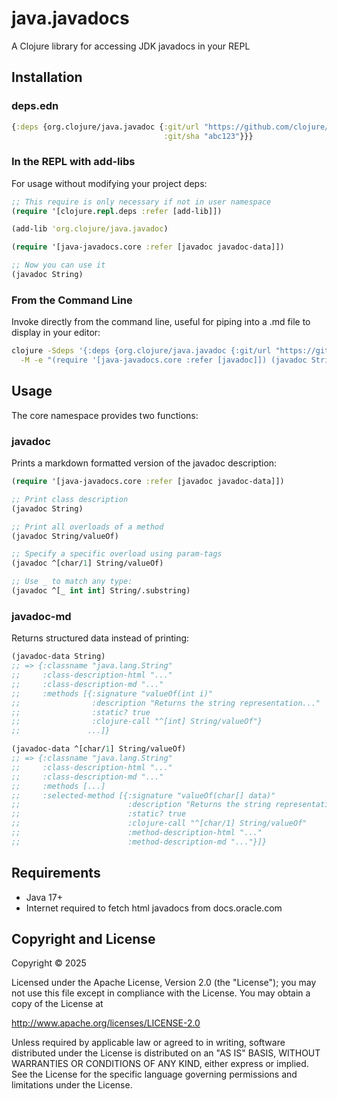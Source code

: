 # java.javadocs

A Clojure library for accessing JDK javadocs in your REPL

## Installation

### deps.edn

```clojure
{:deps {org.clojure/java.javadoc {:git/url "https://github.com/clojure/java.javadoc"
                                  :git/sha "abc123"}}}
```

### In the REPL with add-libs

For usage without modifying your project deps:

```clojure
;; This require is only necessary if not in user namespace
(require '[clojure.repl.deps :refer [add-lib]])

(add-lib 'org.clojure/java.javadoc)

(require '[java-javadocs.core :refer [javadoc javadoc-data]])

;; Now you can use it
(javadoc String)
```

### From the Command Line

Invoke directly from the command line, useful for piping into a .md file to display in your editor:

```bash
clojure -Sdeps '{:deps {org.clojure/java.javadoc {:git/url "https://github.com/clojure/java.javadoc" :git/sha "abc123"}}}' \
  -M -e "(require '[java-javadocs.core :refer [javadoc]]) (javadoc String)"
```

## Usage

The core namespace provides two functions:

### javadoc

Prints a markdown formatted version of the javadoc description:

```clojure
(require '[java-javadocs.core :refer [javadoc javadoc-data]])

;; Print class description
(javadoc String)

;; Print all overloads of a method
(javadoc String/valueOf)

;; Specify a specific overload using param-tags
(javadoc ^[char/1] String/valueOf)

;; Use _ to match any type:
(javadoc ^[_ int int] String/.substring)
```

### javadoc-md

Returns structured data instead of printing:

```clojure
(javadoc-data String)
;; => {:classname "java.lang.String"
;;     :class-description-html "..."
;;     :class-description-md "..."
;;     :methods [{:signature "valueOf(int i)"
;;                :description "Returns the string representation..."
;;                :static? true
;;                :clojure-call "^[int] String/valueOf"}
;;               ...]}

(javadoc-data ^[char/1] String/valueOf)
;; => {:classname "java.lang.String"
;;     :class-description-html "..."
;;     :class-description-md "..."
;;     :methods [...]
;;     :selected-method [{:signature "valueOf(char[] data)"
;;                        :description "Returns the string representation..."
;;                        :static? true
;;                        :clojure-call "^[char/1] String/valueOf"
;;                        :method-description-html "..."
;;                        :method-description-md "..."}]}
```

## Requirements

- Java 17+
- Internet required to fetch html javadocs from docs.oracle.com

## Copyright and License

Copyright © 2025

Licensed under the Apache License, Version 2.0 (the "License"); you may not use this file except in compliance with the License. You may obtain a copy of the License at

http://www.apache.org/licenses/LICENSE-2.0

Unless required by applicable law or agreed to in writing, software distributed under the License is distributed on an "AS IS" BASIS, WITHOUT WARRANTIES OR CONDITIONS OF ANY KIND, either express or implied. See the License for the specific language governing permissions and limitations under the License.
